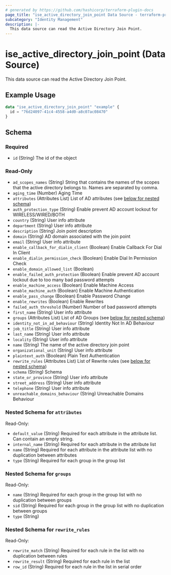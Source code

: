 ```yaml
---
# generated by https://github.com/hashicorp/terraform-plugin-docs
page_title: "ise_active_directory_join_point Data Source - terraform-provider-ise"
subcategory: "Identity Management"
description: |-
  This data source can read the Active Directory Join Point.
---
```


# ise_active_directory_join_point (Data Source)

This data source can read the Active Directory Join Point.

## Example Usage

```terraform
data "ise_active_directory_join_point" "example" {
  id = "76d24097-41c4-4558-a4d0-a8c07ac08470"
}
```

<!-- schema generated by tfplugindocs -->
## Schema

### Required

- `id` (String) The id of the object

### Read-Only

- `ad_scopes_names` (String) String that contains the names of the scopes that the active directory belongs to. Names are separated by comma.
- `aging_time` (Number) Aging Time
- `attributes` (Attributes List) List of AD attributes (see [below for nested schema](#nestedatt--attributes))
- `auth_protection_type` (String) Enable prevent AD account lockout for WIRELESS/WIRED/BOTH
- `country` (String) User info attribute
- `department` (String) User info attribute
- `description` (String) Join point description
- `domain` (String) AD domain associated with the join point
- `email` (String) User info attribute
- `enable_callback_for_dialin_client` (Boolean) Enable Callback For Dial In Client
- `enable_dialin_permission_check` (Boolean) Enable Dial In Permission Check
- `enable_domain_allowed_list` (Boolean)
- `enable_failed_auth_protection` (Boolean) Enable prevent AD account lockout due to too many bad password attempts
- `enable_machine_access` (Boolean) Enable Machine Access
- `enable_machine_auth` (Boolean) Enable Machine Authentication
- `enable_pass_change` (Boolean) Enable Password Change
- `enable_rewrites` (Boolean) Enable Rewrites
- `failed_auth_threshold` (Number) Number of bad password attempts
- `first_name` (String) User info attribute
- `groups` (Attributes List) List of AD Groups (see [below for nested schema](#nestedatt--groups))
- `identity_not_in_ad_behaviour` (String) Identity Not In AD Behaviour
- `job_title` (String) User info attribute
- `last_name` (String) User info attribute
- `locality` (String) User info attribute
- `name` (String) The name of the active directory join point
- `organizational_unit` (String) User info attribute
- `plaintext_auth` (Boolean) Plain Text Authentication
- `rewrite_rules` (Attributes List) List of Rewrite rules (see [below for nested schema](#nestedatt--rewrite_rules))
- `schema` (String) Schema
- `state_or_province` (String) User info attribute
- `street_address` (String) User info attribute
- `telephone` (String) User info attribute
- `unreachable_domains_behaviour` (String) Unreachable Domains Behaviour

<a id="nestedatt--attributes"></a>
### Nested Schema for `attributes`

Read-Only:

- `default_value` (String) Required for each attribute in the attribute list. Can contain an empty string.
- `internal_name` (String) Required for each attribute in the attribute list
- `name` (String) Required for each attribute in the attribute list with no duplication between attributes
- `type` (String) Required for each group in the group list


<a id="nestedatt--groups"></a>
### Nested Schema for `groups`

Read-Only:

- `name` (String) Required for each group in the group list with no duplication between groups
- `sid` (String) Required for each group in the group list with no duplication between groups
- `type` (String)


<a id="nestedatt--rewrite_rules"></a>
### Nested Schema for `rewrite_rules`

Read-Only:

- `rewrite_match` (String) Required for each rule in the list with no duplication between rules
- `rewrite_result` (String) Required for each rule in the list
- `row_id` (String) Required for each rule in the list in serial order
